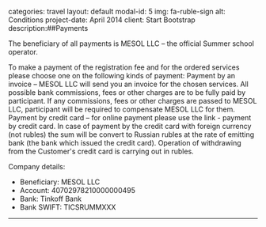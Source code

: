categories: travel
layout: default
modal-id: 5
img: fa-ruble-sign
alt: Conditions
project-date: April 2014
client: Start Bootstrap
description:##Payments

The beneficiary of all payments is MESOL LLC – the official Summer school operator.

To make a payment of the registration fee and for the ordered services please choose one on the following kinds of payment:
Payment by an invoice – MESOL LLC will send you an invoice for the chosen services. All possible bank commissions, fees or other charges are to be fully paid by participant. If any commissions, fees or other charges are passed to MESOL LLC, participant will be required to compensate MESOL LLC for them.
Payment by credit card – for online payment please use the link - payment by credit card. In case of payment by the credit card with foreign currency (not rubles) the sum will be convert to Russian rubles at the rate of emitting bank (the bank which issued the credit card). Operation of withdrawing from the Customer's credit card is carrying out in rubles.

Company details:

 - Beneficiary:  MESOL LLC
 - Account:  40702978210000000495
 - Bank:    Tinkoff Bank
 - Bank SWIFT:  TICSRUMMXXX
---
